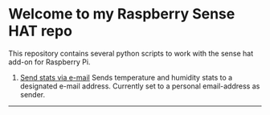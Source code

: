 # Welcome to my Raspberry Sense HAT repo
This repository contains several python scripts to work with the sense hat add-on for Raspberry Pi.

1. [Send stats via e-mail](/moritzgeiger/sense-hat/blob/master/send_email.py)
Sends temperature and humidity stats to a designated e-mail address. Currently set to a personal email-address as sender.

---------------------------------
